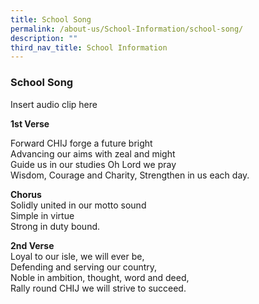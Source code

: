 ```yaml
---
title: School Song
permalink: /about-us/School-Information/school-song/
description: ""
third_nav_title: School Information
---
```

### School Song

Insert audio clip here

**1st Verse**

Forward CHIJ forge a future bright <br>
Advancing our aims with zeal and might<br>
Guide us in our studies Oh Lord we pray<br>
Wisdom, Courage and Charity,
Strengthen in us each day.

**Chorus**<Br>
Solidly united in our motto sound<br>
Simple in virtue<br>
Strong in duty bound.

**2nd Verse**<br>
Loyal to our isle, we will ever be,<br>
Defending and serving our country,<br>
Noble in ambition, thought, word and deed,<br>
Rally round CHIJ we will strive to succeed.